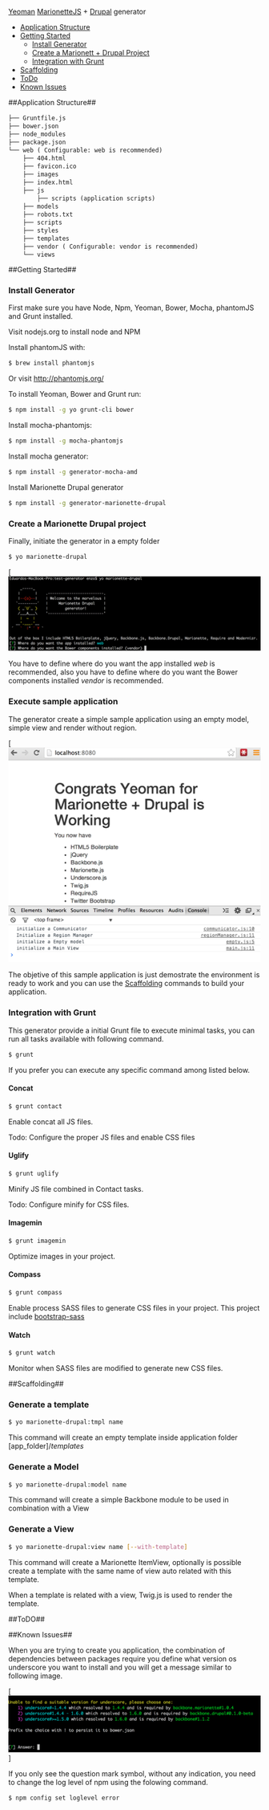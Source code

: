 [Yeoman](http://yeoman.io) [MarionetteJS](http://marionettejs.com) + [Drupal](drupical.org) generator


- [Application Structure](#application-structure)
- [Getting Started](#getting-started)
    - [Install Generator](#install-generator)
    - [Create a Marionett + Drupal Project](#create-a-marionette-drupal-project)
    - [Integration with Grunt](#integration-with-grunt)
- [Scaffolding](#scaffolding)
- [ToDo](#todo)
- [Known Issues](#known-issues)



##Application Structure##

```
├── Gruntfile.js
├── bower.json
├── node_modules
├── package.json
└── web ( Configurable: web is recommended)
    ├── 404.html
    ├── favicon.ico
    ├── images
    ├── index.html
    ├── js
        ├── scripts (application scripts)   
    ├── models
    ├── robots.txt
    ├── scripts
    ├── styles
    ├── templates
    ├── vendor ( Configurable: vendor is recommended)
    └── views
```

##Getting Started##

### Install Generator

First make sure you have Node, Npm, Yeoman, Bower, Mocha, phantomJS and Grunt installed.

Visit nodejs.org to install node and NPM

Install phantomJS with:

```bash
$ brew install phantomjs
```
Or visit http://phantomjs.org/


To install Yeoman, Bower and Grunt run: 
```bash
$ npm install -g yo grunt-cli bower
```

Install mocha-phantomjs:

```bash
$ npm install -g mocha-phantomjs
```

Install mocha generator: 

```bash
$ npm install -g generator-mocha-amd
```

Install Marionette Drupal generator

```bash
$ npm install -g generator-marionette-drupal
```

### Create a Marionette Drupal project

Finally, initiate the generator in a empty folder

```bash
$ yo marionette-drupal
```

[![yeoman generator](https://raw.githubusercontent.com/enzolutions/generator-marionette-drupal/master/images/yo_marionette_drupal_generator.png)

You have to define where do you want the app installed *web* is recommended, also you have to define where do you want the Bower components installed *vendor* is recommended.

### Execute sample application

The generator create a simple sample application using an empty model, simple view and render without region.

[![yeoman sample application](https://raw.githubusercontent.com/enzolutions/generator-marionette-drupal/master/images/you_marionette_drupal_sample_app.png)


The objetive of this sample application is just demostrate the environment is ready to work and you can use the [Scaffolding](#scaffolding) commands to build your application.



### Integration with Grunt

This generator provide a initial Grunt file to execute minimal tasks, you can run all tasks available with following command.

```bash
$ grunt
```

If you prefer you can execute any specific command among listed below.

#### Concat

```bash
$ grunt contact
```

Enable concat all JS files.

Todo: Configure the proper JS files and enable CSS files

#### Uglify

```bash
$ grunt uglify
```

Minify JS file combined in Contact tasks.

Todo: Configure minify for CSS files.

#### Imagemin

```bash
$ grunt imagemin
```

Optimize images in your project.

#### Compass

```bash
$ grunt compass
```

Enable process SASS files to generate CSS files in your project. This project include [bootstrap-sass](https://github.com/twbs/bootstrap-sass)

#### Watch

```bash
$ grunt watch
```

Monitor when SASS files are modified to generate new CSS files.

##Scaffolding##

### Generate a template

```bash
$ yo marionette-drupal:tmpl name
```

This command will create an empty template inside application folder [app_folder]/*templates*

### Generate a Model
```bash
$ yo marionette-drupal:model name
```

This command will create a simple Backbone module to be used in combination with a View

### Generate a View
```bash
$ yo marionette-drupal:view name [--with-template]
```

This command will create a Marionette ItemView, optionally is possible create a template with the same name of view auto related with this template.

When a template is related with a view, Twig.js is used to render the template.


##ToDO##

##Known Issues##

When  you are trying to create you application, the combination of dependencies between packages require you define what version os underscore you want to install and you will get a message similar to following image.

[![yeoman generator conflicts](https://raw.githubusercontent.com/enzolutions/generator-marionette-drupal/master/images/yo_marionette_drupal_resolving_conflict.png)]

If you only see the question mark symbol, without any indication, you need to change the log level of npm using the folowing command.

```
$ npm config set loglevel error
```
